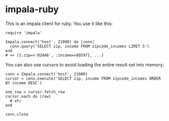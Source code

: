 # impala-ruby

This is an impala client for ruby. You use it like this:

    require 'impala'

    Impala.connect('host', 21000) do |conn|
      conn.query('SELECT zip, income FROM zipcode_incomes LIMIT 5')
    end
    # => [{:zip=>'02446', :income=>89597}, ...]

You can also use cursors to avoid loading the entire result set into memory:

    conn = Impala.connect('host', 21000)
    cursor = conn.execute('SELECT zip, income FROM zipcode_incomes ORDER BY income DESC')

    one_row = cursor.fetch_row
    cursor.each do |row|
      # etc
    end

    conn.close